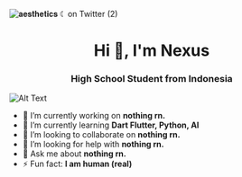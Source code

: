 ![𝐚𝐞𝐬𝐭𝐡𝐞𝐭𝐢𝐜𝐬 ☾ on Twitter (2)](https://github.com/nblath-dev/nblath-dev/assets/68173717/5a4bbfd9-9b65-46de-b598-2967d9d6f605)

<h1 align="center">Hi 👋, I'm Nexus</h1>
<h3 align="center">High School Student from Indonesia</h3>

![Alt Text](https://media1.giphy.com/media/v1.Y2lkPTc5MGI3NjExbXNzdWIzNzY3cWIxYnI3eTdic21hdjBlcmRmY2hmc3UyZXRwNmUwaCZlcD12MV9pbnRlcm5hbF9naWZfYnlfaWQmY3Q9cw/xPqDXjxJn0LFn3KmPa/giphy.gif)

- 🔭 I’m currently working on **nothing rn.**
- 🌱 I’m currently learning **Dart Flutter, Python, AI**
- 👯 I’m looking to collaborate on **nothing rn.**
- 🤔 I’m looking for help with **nothing rn.**
- 💬 Ask me about **nothing rn.**
- ⚡ Fun fact: **I am human (real)**
